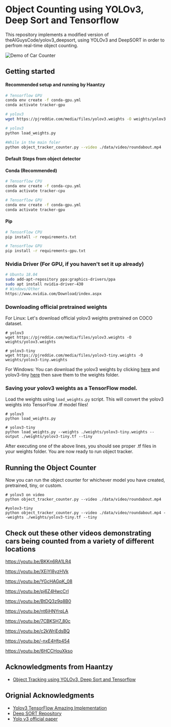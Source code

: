 # Object Counting using YOLOv3, Deep Sort and Tensorflow
This repository implements a modified version of theAIGuysCode/yolov3_deepsort, using YOLOv3 and DeepSORT in order to perfrom real-time object counting. 

![Demo of Car Counter](data/helpers/roundabout_Results.gif)

## Getting started

#### Recommended setup and running by Haantzy
```bash
# Tensorflow GPU
conda env create -f conda-gpu.yml
conda activate tracker-gpu

# yolov3
wget https://pjreddie.com/media/files/yolov3.weights -O weights/yolov3.weights

# yolov3
python load_weights.py

#While in the main foler
python object_tracker_counter.py --video ./data/video/roundabout.mp4
```

#### Default Steps from object detector
#### Conda (Recommended)

```bash
# Tensorflow CPU
conda env create -f conda-cpu.yml
conda activate tracker-cpu

# Tensorflow GPU
conda env create -f conda-gpu.yml
conda activate tracker-gpu
```

#### Pip
```bash
# TensorFlow CPU
pip install -r requirements.txt

# TensorFlow GPU
pip install -r requirements-gpu.txt
```

### Nvidia Driver (For GPU, if you haven't set it up already)
```bash
# Ubuntu 18.04
sudo add-apt-repository ppa:graphics-drivers/ppa
sudo apt install nvidia-driver-430
# Windows/Other
https://www.nvidia.com/Download/index.aspx
```
### Downloading official pretrained weights
For Linux: Let's download official yolov3 weights pretrained on COCO dataset. 

```
# yolov3
wget https://pjreddie.com/media/files/yolov3.weights -O weights/yolov3.weights

# yolov3-tiny
wget https://pjreddie.com/media/files/yolov3-tiny.weights -O weights/yolov3-tiny.weights
```

For Windows:
You can download the yolov3 weights by clicking [here](https://pjreddie.com/media/files/yolov3.weights) and yolov3-tiny [here](https://pjreddie.com/media/files/yolov3-tiny.weights) then save them to the weights folder.
  
### Saving your yolov3 weights as a TensorFlow model.
Load the weights using `load_weights.py` script. This will convert the yolov3 weights into TensorFlow .tf model files!

```
# yolov3
python load_weights.py

# yolov3-tiny
python load_weights.py --weights ./weights/yolov3-tiny.weights --output ./weights/yolov3-tiny.tf --tiny
```

After executing one of the above lines, you should see proper .tf files in your weights folder. You are now ready to run object tracker.

## Running the Object Counter
Now you can run the object counter for whichever model you have created, pretrained, tiny, or custom.
```
# yolov3 on video
python object_tracker_counter.py --video ./data/video/roundabout.mp4

#yolov3-tiny 
python object_tracker_counter.py --video ./data/video/roundabout.mp4 --weights ./weights/yolov3-tiny.tf --tiny
```

## Check out these other videos demonstrating cars being counted from a variety of different locations
https://youtu.be/BKKn6RA1LR4

https://youtu.be/XEiYI8yzHVk

https://youtu.be/YGcHAGpK_08

https://youtu.be/pj6Z4HwcCrI

https://youtu.be/BtDQ3z9q8B0

https://youtu.be/nt6iHNYrqLA

https://youtu.be/7CBKSH7_80c

https://youtu.be/c2kWriEdsBQ

https://youtu.be/-nxE4Hfp454

https://youtu.be/6HCCHouXkso

## Acknowledgments from Haantzy
* [Object Tracking using YOLOv3, Deep Sort and Tensorflow](https://github.com/theAIGuysCode/yolov3_deepsort)
## Orignial Acknowledgments
* [Yolov3 TensorFlow Amazing Implementation](https://github.com/zzh8829/yolov3-tf2)
* [Deep SORT Repository](https://github.com/nwojke/deep_sort)
* [Yolo v3 official paper](https://arxiv.org/abs/1804.02767)
